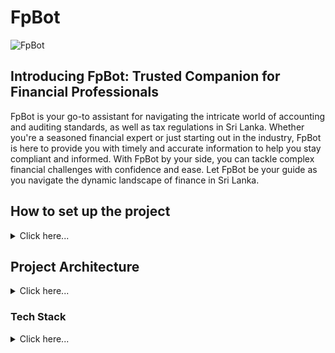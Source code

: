 # FpBot

![FpBot](https://res.cloudinary.com/pjdevex/image/upload/v1712512926/Screenshot_2024-04-07_200120_m9tvys.png)

<h2>Introducing FpBot: Trusted Companion for Financial Professionals</h2>

FpBot is your go-to assistant for navigating the intricate world of accounting and auditing standards, as well as tax regulations in Sri Lanka. Whether you're a seasoned financial expert or just starting out in the industry, FpBot is here to provide you with timely and accurate information to help you stay compliant and informed. With FpBot by your side, you can tackle complex financial challenges with confidence and ease. Let FpBot be your guide as you navigate the dynamic landscape of finance in Sri Lanka.

## How to set up the project

<details>
  <summary>Click here...</summary>
### Step 1: Clone the repo
```bash
Project repo: https://github.com/PJDEVEX/fpbot
```
### Step 2: Create Virtual Environment
- Activate virtual environment
```bash
source ~/anaconda3/bin/activate
```
```bash
conda create -n fpbot python=3.10 -y
```
```bash
conda activate fbbot
```

### Step3: Install project dependencies
```bash
pip3 install -r requirements.txt
```

### Step4: Define Env variables
- create `.env`

```ini
import os

PINECONE_API_KEY=xxxxxxxxxxxxxxxxxxxxxx
PINECONE_INDEX_NAME=xxx-xxxxxxxxxxxxxxx
PINECONE_ENV=xxxxxxxxxxxxxxxxxxxxxxxxxx

EMBEDDING_MODEL_NAME=xxxxxxxxxxxxxxxxxx

```

### Step5: Chat Model

Download the quantized model from `huggingface` :hugs:, create a model folder and keep the model in the folder, 
  - The chat model used is [llama-2-7b-chat.ggmlv3.q4_0.bin](https://huggingface.co/TheBloke/Llama-2-7B-Chat-GGML/blob/main/llama-2-7b-chat.ggmlv3.q4_0.bin) 
  - Downloaded from [here...](https://huggingface.co/TheBloke/Llama-2-7B-Chat-GGML/resolve/main/llama-2-7b-chat.ggmlv3.q4_0.bin?download=true)
  - Create a `model` file in `root` directory
  - Paste the model to `model` directory

### Step6: Embedding Model
  - The embedding model used is [sentence-transformers/all-MiniLM-L6-v2](https://huggingface.co/sentence-transformers/all-MiniLM-L6-v2). 
  - Please copy ```bash sentence-transformers/all-MiniLM-L6-v2``` and past in .env file.
  - It uses 384 dimensions.

### Step7: Create a Pinecone Index
- Visit [Pinecone.io](https://docs.pinecone.io/home), create an API and Index
- Dimension shall be `384` or depend on the embedding model being used
- Update .env accordingly

### Step8: Execute locally
- use the command `python3 app.py`.

</details>

## Project Architecture

<details>
  <summary>Click here...</summary>
  <img src="https://res.cloudinary.com/pjdevex/image/upload/v1712506903/Architecture_gg26gz.webp" alt="Project Architect">
</details>

### Tech Stack

<details>
<summary>Click here...</summary>

|#|Component|Dependency/Library|version|Badge|Purpose|Ref|
|---|:---|:---|:---|:---|:---|:---|
|1|Programming Language| Python|3.10|![Python](https://img.shields.io/badge/Python-3.10-blue.svg)|Interpriter|[Python](https://www.python.org/)|
|2|Generative AI Framework(s)|LangChain|0.1.14|[![langchain](https://img.shields.io/badge/langchain-0.0.225-orange)](https://pypi.org/project/langchain/0.1.14/)|Framework for building the application with LLMs through composability|[Langchain](https://python.langchain.com/docs/get_started/introduction)
|3|"|LLamaIndex||[![LLama Index](https://img.shields.io/badge/LLama_Index-G.%20Framework-<COLOR>.svg)](https://your-link-url)|data framework for building LLM applications|[lamaIndex](https://www.llamaindex.ai/)
|4| Frontend-webapp|Flask|3.0.2|[![Flask](https://img.shields.io/badge/Flask-3.0.2-green)](https://flask.palletsprojects.com/)|||
|5|LLM|Meta Llama2||[![Meta LLama2](https://img.shields.io/badge/Meta_LLama2-LLM-blueviolet)](https://example.com)||[Meta Llama2](https://llama.meta.com/llama2/)|
|6|VectorDB|Pinecone-client|3.2.2|[![Pinecone Client](https://img.shields.io/badge/Pinecone_Client-orange?style=for-the-badge&logo=python)](https://pypi.org/project/pinecone-client/)|VectorDB|[Pinecone-client](https://pypi.org/project/pinecone-client/)|
|7|Transformer|ctransformers|0.2.27|[![ctransformers](https://img.shields.io/badge/ctransformers-v0.2.5-orange)](https://pypi.org/project/ctransformers/0.2.27/)|Python bindings for the Transformer models implemented in C/C++ using GGML library.|[C Transformers](https://python.langchain.com/docs/integrations/llms/ctransformers)|
|8|Embedding tool|sentence-transformers|2.6.1|[![Sentence Transformers](https://img.shields.io/pypi/v/sentence-transformers.svg?color=orange)](https://pypi.org/project/sentence-transformers/)| Multilingual Sentence, Paragraph, and Image Embeddings using BERT & Co.|[Sentence Transformers on Hugging Face](https://python.langchain.com/docs/integrations/text_embedding/sentence_transformers)|

</details>

